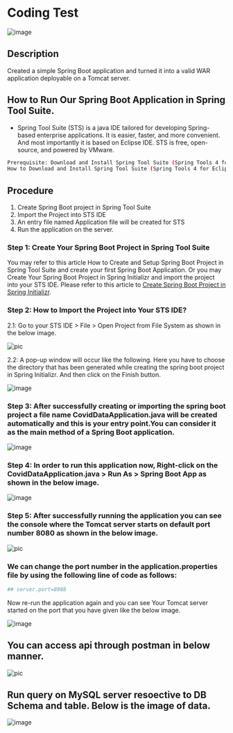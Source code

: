 # Coding Test

![image](https://user-images.githubusercontent.com/10988581/189280066-1907fcd1-0d5d-492e-aef0-a7a2b0ec05dc.png)

## Description

Created a simple Spring Boot application and turned it into a valid WAR application deployable on a Tomcat server.

## How to Run Our Spring Boot Application in Spring Tool Suite.

- Spring Tool Suite (STS) is a java IDE tailored for developing Spring-based enterprise applications. 
It is easier, faster, and more convenient. And most importantly it is based on Eclipse IDE. STS is free, open-source, and powered by VMware.

```bash
Prerequisite: Download and Install Spring Tool Suite (Spring Tools 4 for Eclipse) IDE in your system. You may refer to this article:
How to Download and Install Spring Tool Suite (Spring Tools 4 for Eclipse) IDE?
```

## Procedure
1. Create Spring Boot project in Spring Tool Suite
2. Import the Project into STS IDE
3. An entry file named Application file will be created for STS
4. Run the application on the server.

### Step 1: Create Your Spring Boot Project in Spring Tool Suite

You may refer to this article How to Create and Setup Spring Boot Project in Spring Tool Suite and create your first Spring Boot Application. 
Or you may Create Your Spring Boot Project in Spring Initializr and import the project into your STS IDE. 
Please refer to this article to [Create Spring Boot Project in Spring Initializr](https://www.geeksforgeeks.org/spring-initializr/).

### Step 2: How to Import the Project into Your STS IDE?

2.1: Go to your STS IDE > File > Open Project from File System as shown in the below image.

![pic](https://user-images.githubusercontent.com/10988581/189286520-e955f63a-e777-4b9d-8e37-f0ed12880264.png)

2.2: A pop-up window will occur like the following. Here you have to choose the directory that has been generated while creating the spring boot project in Spring Initializr. 
And then click on the Finish button.

![image](https://user-images.githubusercontent.com/10988581/189289751-5ef0a942-8249-4dbb-a411-39fe230d0c5a.png)

### Step 3: After successfully creating or importing the spring boot project a file name CovidDataApplication.java will be created automatically and this is your entry point.You can consider it as the main method of a Spring Boot application. 

![image](https://user-images.githubusercontent.com/10988581/189288187-0051b3b8-0111-4952-b551-6014b02c1f24.png)

### Step 4: In order to run this application now, Right-click on the CovidDataApplication.java > Run As > Spring Boot App as shown in the below image.

![image](https://user-images.githubusercontent.com/10988581/189288520-64291997-e6e8-4464-a795-d13d8d93e181.png)

### Step 5: After successfully running the application you can see the console where the Tomcat server starts on default port number 8080 as shown in the below image. 

![pic](https://user-images.githubusercontent.com/10988581/189289163-92856485-fb8c-4ecc-9563-d92db8526936.png)

### We can change the port number in the application.properties file by using the following line of code as follows:

```bash
## server.port=8988
```
Now re-run the application again and you can see Your Tomcat server started on the port that you have given like the below image.

![image](https://user-images.githubusercontent.com/10988581/189290744-7086297a-6052-474d-80d5-46e364c6f814.png)

## You can access api through postman in below manner.

![pic](https://user-images.githubusercontent.com/10988581/189291286-a55f581b-af47-42fe-8d2e-6b0b32cdfe9c.png)


## Run query on MySQL server resoective to DB Schema and table. Below is the image of data.

![image](https://user-images.githubusercontent.com/10988581/189292958-844d84f0-e454-4d33-9cfc-044894b729af.png)


